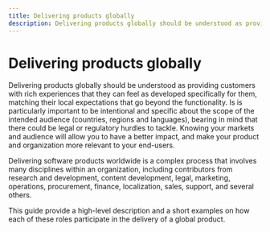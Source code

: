 ```yaml
---
title: Delivering products globally
description: Delivering products globally should be understood as providing customers with rich experiences that they can feel as developed specifically for them.
---
```


# Delivering products globally

Delivering products globally should be understood as providing customers with rich experiences that they can feel as developed specifically for them, matching their local expectations that go beyond the functionality.
Is is particularly important to be intentional and specific about the scope of the intended audience (countries, regions and languages), bearing in mind that there could be legal or regulatory hurdles to tackle.
Knowing your markets and audience will allow you to have a better impact, and make your product and organization more relevant to your end-users.

Delivering software products worldwide is a complex process that involves many disciplines within an organization,
including contributors from research and development, content development, legal, marketing, operations, procurement, finance, localization, sales, support, and several others.

This guide provide a high-level description and a short examples on how each of these roles participate in the delivery of a global product.
